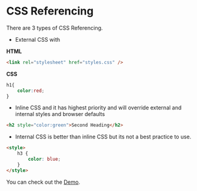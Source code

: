 # CSS Referencing

There are 3 types of CSS Referencing.

- External CSS with <link>

**HTML**

```HTML
<link rel="stylesheet" href="styles.css" />
```
**CSS**

```CSS
h1{
    color:red;
}
```
- Inline CSS and it has highest priority and will override external and internal styles and browser defaults

```HTML
<h2 style="color:green">Second Heading</h2>
```
- Internal CSS  is better than inline CSS but its not a best practice to use.

```HTML
<style>
    h3 {
        color: blue;
    }
</style>
```

You can check out the [Demo](https://praveenorugantitech.github.io/praveenorugantitech-css/1_Referencing/Demo).




